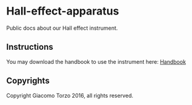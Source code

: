 # Hall-effect-apparatus
Public docs about our Hall effect instrument.

## Instructions


You may download the handbook to use the instrument here: [Handbook](../raw/master/Handbook/Exports/Hall_Handbook.pdf)

## Copyrights

Copyright Giacomo Torzo 2016, all rights reserved.
